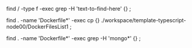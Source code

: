 
find / -type f -exec grep -H 'text-to-find-here' {} \;

find . -name 'Dockerfile*'  -exec cp {} ./workspace/template-typescript-node00/DockerFilesList1 \;

find . -name 'Dockerfile*'  -exec grep -H 'mongo*' {}  \;



